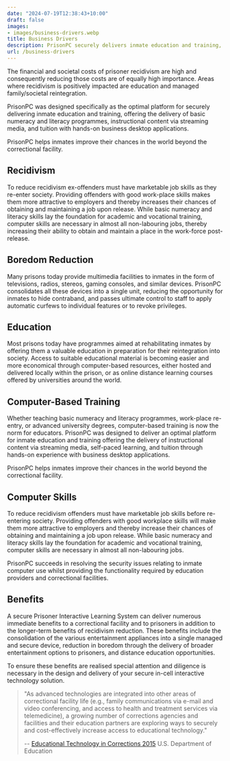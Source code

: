 ```yaml
---
date: "2024-07-19T12:38:43+10:00"
draft: false
images:
- images/business-drivers.webp
title: Business Drivers
description: PrisonPC securely delivers inmate education and training, numeracy and literacy programmes, instructional streaming media content, and tuition.
url: /business-drivers
---
```


The financial and societal costs of prisoner recidivism are high and consequently reducing those costs are of equally high importance. Areas where recidivism is positively impacted are education and managed family/societal reintegration.

PrisonPC was designed specifically as the optimal platform for securely delivering inmate education and training, offering the delivery of basic numeracy and literacy programmes, instructional content via streaming media, and tuition with hands-on business desktop applications.

PrisonPC helps inmates improve their chances in the world beyond the correctional facility.

## Recidivism

To reduce recidivism ex-offenders must have marketable job skills as they re-enter society. Providing offenders with good work-place skills makes them more attractive to employers and thereby increases their chances of obtaining and maintaining a job upon release. While basic numeracy and literacy skills lay the foundation for academic and vocational training, computer skills are necessary in almost all non-labouring jobs, thereby increasing their ability to obtain and maintain a place in the work-force post-release.

## Boredom Reduction

Many prisons today provide multimedia facilities to inmates in the form of televisions, radios, stereos, gaming consoles, and similar devices. PrisonPC consolidates all these devices into a single unit, reducing the opportunity for inmates to hide contraband, and passes ultimate control to staff to apply automatic curfews to individual features or to revoke privileges.

## Education

Most prisons today have programmes aimed at rehabilitating inmates by offering them a valuable education in preparation for their reintegration into society. Access to suitable educational material is becoming easier and more economical through computer-based resources, either hosted and delivered locally within the prison, or as online distance learning courses offered by universities around the world.

## Computer-Based Training

Whether teaching basic numeracy and literacy programmes, work-place re-entry, or advanced university degrees, computer-based training is now the norm for educators. PrisonPC was designed to deliver an optimal platform for inmate education and training offering the delivery of instructional content via streaming media, self-paced learning, and tuition through hands-on experience with business desktop applications.

PrisonPC helps inmates improve their chances in the world beyond the correctional facility.

## Computer Skills

To reduce recidivism offenders must have marketable job skills before re-entering society. Providing offenders with good workplace skills will make them more attractive to employers and thereby increase their chances of obtaining and maintaining a job upon release. While basic numeracy and literacy skills lay the foundation for academic and vocational training, computer skills are necessary in almost all non-labouring jobs.

PrisonPC succeeds in resolving the security issues relating to inmate computer use whilst providing the functionality required by education providers and correctional facilities.

## Benefits

A secure Prisoner Interactive Learning System can deliver numerous immediate benefits to a correctional facility and to prisoners in addition to the longer-term benefits of recidivism reduction. These benefits include the consolidation of the various entertainment appliances into a single managed and secure device, reduction in boredom through the delivery of broader entertainment options to prisoners, and distance education opportunities.

To ensure these benefits are realised special attention and diligence is necessary in the design and delivery of your secure in-cell interactive technology solution.

> "As advanced technologies are integrated into other areas of correctional facility life (e.g., family communications via e-mail and video conferencing, and access to health and treatment services via telemedicine), a growing number of corrections agencies and facilities and their education partners are exploring ways to securely and cost-effectively increase access to educational technology."
>
> -- [Educational Technology in Corrections 2015](http://www2.ed.gov/about/offices/list/ovae/pi/AdultEd/policybriefedtech.pdf)
U.S. Department of Education
